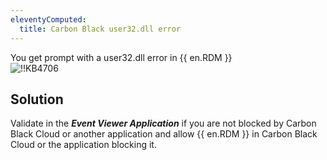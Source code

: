 ```yaml
---
eleventyComputed:
  title: Carbon Black user32.dll error
---
```

You get prompt with a user32.dll error in {{ en.RDM }}  
![!!KB4706](https://webdevolutions.azureedge.net/docs/en/kb/KB4706.png)
## Solution
Validate in the ***Event Viewer Application*** if you are not blocked by Carbon Black Cloud or another application and allow {{ en.RDM }} in Carbon Black Cloud or the application blocking it.
